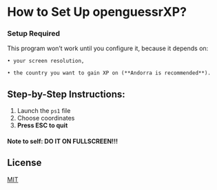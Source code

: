 # How to Set Up openguessrXP?

### Setup Required

This program won’t work until you configure it, because it depends on:

    • your screen resolution,

    • the country you want to gain XP on (**Andorra is recommended**).

## Step-by-Step Instructions:

   1. Launch the `ps1` file
   2. Choose coordinates
   3. **Press ESC to quit**

#### Note to self: **DO IT ON FULLSCREEN!!!**
## License

[MIT](https://raw.githubusercontent.com/Kewals2PL/openguesserXP/refs/heads/main/LICENSE)
